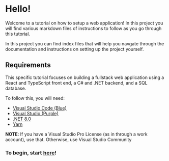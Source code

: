 # Hello!

Welcome to a tutorial on how to setup a web application! In this project you will find various markdown files of instructions to follow as you go through this tutorial.

In this project you can find index files that will help you navgate through the documentation and instructions on setting up the project yourself.

## Requirements

This specific tutorial focuses on building a fullstack web application using a React and TypeScript front end, a C# and .NET backend, and a SQL database.

To follow this, you will need:

- [Visual Studio Code (Blue)](https://visualstudio.microsoft.com/)
- [Visual Studio (Purple)](https://visualstudio.microsoft.com/)
- [.NET 8.0](https://dotnet.microsoft.com/en-us/)
- [Yarn](https://yarnpkg.com/getting-started/install)

**NOTE**: If you have a Visual Studio Pro License (as in through a work account), use that. Otherwise, use Visual Studio Community

### To begin, start [here](docs/index.md)!
